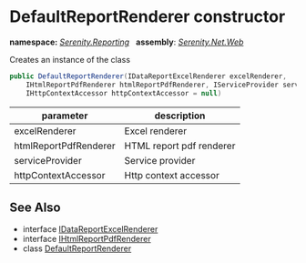 # DefaultReportRenderer constructor
**namespace:** *[Serenity.Reporting](../../README.md#serenity.reporting-namespace)*   **assembly**: *[Serenity.Net.Web](../../README.md)*

Creates an instance of the class

```csharp
public DefaultReportRenderer(IDataReportExcelRenderer excelRenderer, 
    IHtmlReportPdfRenderer htmlReportPdfRenderer, IServiceProvider serviceProvider, 
    IHttpContextAccessor httpContextAccessor = null)
```

| parameter | description |
| --- | --- |
| excelRenderer | Excel renderer |
| htmlReportPdfRenderer | HTML report pdf renderer |
| serviceProvider | Service provider |
| httpContextAccessor | Http context accessor |

## See Also

* interface [IDataReportExcelRenderer](../Serenity.Net.Services/../IDataReportExcelRenderer.md)
* interface [IHtmlReportPdfRenderer](../Serenity.Net.Services/../IHtmlReportPdfRenderer.md)
* class [DefaultReportRenderer](../DefaultReportRenderer.md)
